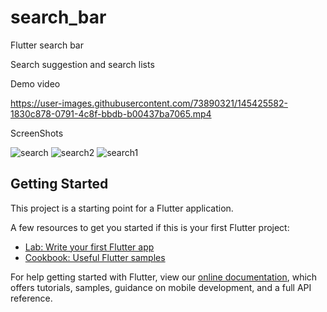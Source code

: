# search_bar

Flutter search bar

Search suggestion and search lists 

Demo video

https://user-images.githubusercontent.com/73890321/145425582-1830c878-0791-4c8f-bbdb-b00437ba7065.mp4

ScreenShots

![search](https://user-images.githubusercontent.com/73890321/145426481-1b0d10e7-62ae-400d-ba66-b1b8fe783f85.jpg)           ![search2](https://user-images.githubusercontent.com/73890321/145426513-beb855bc-0a17-4cc6-99f9-0694c372d46a.jpg)            ![search1](https://user-images.githubusercontent.com/73890321/145426534-5ffa71a7-42cf-4753-a79b-6bb2410d5ed8.jpg)


## Getting Started

This project is a starting point for a Flutter application.

A few resources to get you started if this is your first Flutter project:

- [Lab: Write your first Flutter app](https://flutter.dev/docs/get-started/codelab)
- [Cookbook: Useful Flutter samples](https://flutter.dev/docs/cookbook)

For help getting started with Flutter, view our
[online documentation](https://flutter.dev/docs), which offers tutorials,
samples, guidance on mobile development, and a full API reference.
